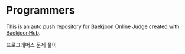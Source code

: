 # Programmers
This is an auto push repository for Baekjoon Online Judge created with [BaekjoonHub](https://github.com/BaekjoonHub/BaekjoonHub).

프로그래머스 문제 풀이

